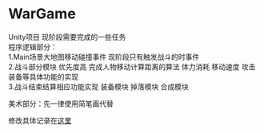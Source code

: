 # WarGame
Unity项目 
现阶段需要完成的一些任务  
程序逻辑部分：  
1.Main场景大地图移动碰撞事件 现阶段只有触发战斗的时事件  
2.战斗部分模块 优先度高 完成人物移动计算距离的算法 体力消耗 移动速度 攻击 装备等具体功能的实现  
3.战斗结束结算相应功能实现 装备模块 掉落模块 合成模块  

美术部分：先一律使用简笔画代替  

修改具体记录在[这里](https://github.com/Neptune0o0/WarGame/blob/master/Test.txt)
